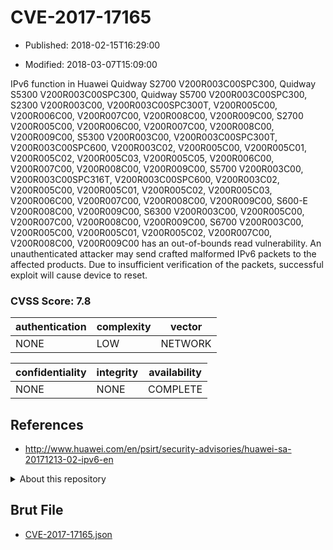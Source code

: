 # CVE-2017-17165

- Published: 2018-02-15T16:29:00

- Modified: 2018-03-07T15:09:00

IPv6 function in Huawei Quidway S2700 V200R003C00SPC300, Quidway S5300 V200R003C00SPC300, Quidway S5700 V200R003C00SPC300, S2300 V200R003C00, V200R003C00SPC300T, V200R005C00, V200R006C00, V200R007C00, V200R008C00, V200R009C00, S2700 V200R005C00, V200R006C00, V200R007C00, V200R008C00, V200R009C00, S5300 V200R003C00, V200R003C00SPC300T, V200R003C00SPC600, V200R003C02, V200R005C00, V200R005C01, V200R005C02, V200R005C03, V200R005C05, V200R006C00, V200R007C00, V200R008C00, V200R009C00, S5700 V200R003C00, V200R003C00SPC316T, V200R003C00SPC600, V200R003C02, V200R005C00, V200R005C01, V200R005C02, V200R005C03, V200R006C00, V200R007C00, V200R008C00, V200R009C00, S600-E V200R008C00, V200R009C00, S6300 V200R003C00, V200R005C00, V200R007C00, V200R008C00, V200R009C00, S6700 V200R003C00, V200R005C00, V200R005C01, V200R005C02, V200R007C00, V200R008C00, V200R009C00 has an out-of-bounds read vulnerability. An unauthenticated attacker may send crafted malformed IPv6 packets to the affected products. Due to insufficient verification of the packets, successful exploit will cause device to reset.

### CVSS Score: **7.8**

| authentication | complexity | vector |
| --- | --- | --- |
| NONE | LOW | NETWORK |

| confidentiality | integrity | availability |
| --- | --- | --- |
| NONE | NONE | COMPLETE |

## References

* http://www.huawei.com/en/psirt/security-advisories/huawei-sa-20171213-02-ipv6-en

<details>
<summary>About this repository</summary> 

  This repository is part of the project [Live Hack CVE](https://github.com/Live-Hack-CVE). Main website can be found [www.live-hack.org](https://www.live-hack.org) 
  
  Made by [Sn0wAlice](https://github.com/Sn0wAlice) for the people that care about security and need to have a feed of the latest CVEs. Hope you enjoy it, don't forget to star the repo and follow me on [Twitter](https://twitter.com/Sn0wAlice) and [Github](https://github.com/Sn0wAlice). And that is my [personnal website](https://www.alice-snow.me/)

  - [Home Page](https://github.com/Live-Hack-CVE)
  - [Framework](https://github.com/Live-Hack-CVE/cve-framework)
  - [CVE database](https://github.com/Live-Hack-CVE/full_database)
  - [Changelog](https://github.com/Live-Hack-CVE/Changelog)
</details>

## Brut File

* [CVE-2017-17165.json](https://raw.githubusercontent.com/Live-Hack-CVE/full_database/main/cves/2017/CVE-2017-17165.json)

